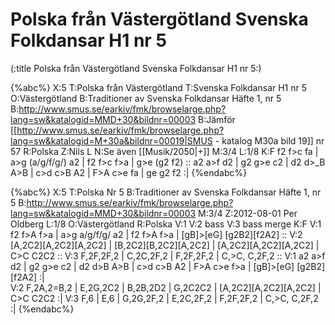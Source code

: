 # Polska från Västergötland Svenska Folkdansar H1 nr 5

(:title Polska från Västergötland Svenska Folkdansar H1 nr 5:)

{%abc%}
X:5
T:Polska från Västergötland
T:Svenska Folkdansar H1 nr 5
O:Västergötland
B:Traditioner av Svenska Folkdansar Häfte 1, nr 5
B:http://www.smus.se/earkiv/fmk/browselarge.php?lang=sw&katalogid=MMD+30&bildnr=00003
B:Jämför [[http://www.smus.se/earkiv/fmk/browselarge.php?lang=sw&katalogid=M+30a&bildnr=00019|SMUS - katalog M30a bild 19]] nr 57
R:Polska
Z:Nils L
N:Se även [[Musik/2050|+]]
M:3/4
L:1/8
K:F
f2 f>c fa | a>g (a/g/f/g/) a2 | f2 f>c f>a | g>e (g2 f2) ::
a2 a>f d2 | g2 g>e c2 | d2 d>_B A>B | c>d c>B A2 |
F>A c>e fa | ge g2 f2 :|
{%endabc%}

{%abc%}
X:5
T:Polska Nr 5
B:Traditioner av Svenska Folkdansar Häfte 1, nr 5
B:http://www.smus.se/earkiv/fmk/browselarge.php?lang=sw&katalogid=MMD+30&bildnr=00003
M:3/4
Z:2012-08-01 Per Oldberg
L:1/8
O:Västergötland
R:Polska
V:1
V:2 bass
V:3 bass merge
K:F
V:1
f2 f>A f>a | a>g a/g/f/g/ a2 | f2 f>A f>a | [gB]>[eG] [g2B2][f2A2] :: 
V:2
[A,2C2][A,2C2][A,2C2] | [B,2C2][B,2C2][A,2C2] | [A,2C2][A,2C2][A,2C2] | C>C C2C2 :: 
V:3
F,2F,2F,2 | C,2C,2F,2 | F,2F,2F,2 | C,>C, C,2F,2 ::
V:1
a2 a>f d2 | g2 g>e c2 | d2 d>B A>B | c>d c>B A2 | F>A c>e f>a | [gB]>[eG] [g2B2][f2A2] :|  
V:2
F,2A,2=B,2 | E,2G,2C2 | B,2B,2D2 | G,2C2C2 | [A,2C2][A,2C2][A,2C2] | C>C C2C2 :| 
V:3
F,6 | E,6 | G,2G,2F,2 | E,2C,2F,2 | F,2F,2F,2 | C,>C, C,2F,2 :| 
{%endabc%}
